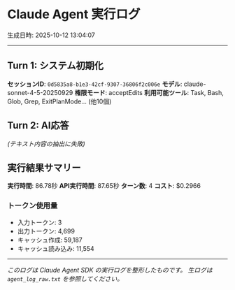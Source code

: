 # Claude Agent 実行ログ

生成日時: 2025-10-12 13:04:07

---

## Turn 1: システム初期化

**セッションID**: `0d5835a8-b1e3-42cf-9307-36806f2c006e`
**モデル**: claude-sonnet-4-5-20250929
**権限モード**: acceptEdits
**利用可能ツール**: Task, Bash, Glob, Grep, ExitPlanMode... (他10個)

## Turn 2: AI応答

*(テキスト内容の抽出に失敗)*

## 実行結果サマリー

**実行時間**: 86.78秒
**API実行時間**: 87.65秒
**ターン数**: 4
**コスト**: $0.2966

### トークン使用量
- 入力トークン: 3
- 出力トークン: 4,699
- キャッシュ作成: 59,187
- キャッシュ読み込み: 11,554

---

*このログは Claude Agent SDK の実行ログを整形したものです。*
*生ログは `agent_log_raw.txt` を参照してください。*